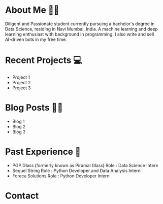   
<h1>About Me 🤚🏼</h1>
Diligent and Passionate student currently pursuing
a bachelor's degree in Data Science, residing in 
Navi Mumbai, India. A machine learning and deep learning enthusiast
with background in programming. I also write and
sell AI-driven bots in my free time. 

<h1>Recent Projects 💻</h1>
<ul>
  <li> Project 1</li>
  <li> Project 2</li>
  <li> Project 3</li>
</ul>

<h1>Blog Posts ✍🏼</h1>
<ul>
  <li> Blog 1</li>
  <li> Blog 2</li>
  <li> Blog 3</li>
</ul>

<h1>Past Experience 🔁</h1>
<ul>
  <li> PGP Glass (formerly known as Piramal Glass) Role : Data Science Intern</li>
  <li> Sequel String Role : Python Developer and Data Analysis Intern</li>
  <li> Foreca Solutions Role : Python Developer Intern</li>
</ul>


<h1>Contact</h1>

